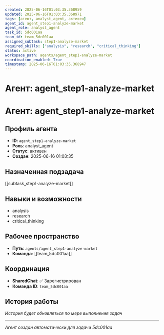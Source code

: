 ```yaml
---
created: 2025-06-16T01:03:35.368959
updated: 2025-06-16T01:03:35.368971
tags: [агент, analyst_agent, активен]
agent_id: agent_step1-analyze-market
agent_role: analyst_agent
task_id: 5dc001aa
team_id: team_5dc001aa
assigned_subtask: step1-analyze-market
required_skills: ["analysis", "research", "critical_thinking"]
status: active
workspace_path: agents/agent_step1-analyze-market
coordination_enabled: True
timestamp: 2025-06-16T01:03:35.368947
---
```


# Агент: agent_step1-analyze-market

# Агент: agent_step1-analyze-market

## Профиль агента

- **ID**: `agent_step1-analyze-market`
- **Роль**: analyst_agent
- **Статус**: активен
- **Создан**: 2025-06-16 01:03:35

## Назначенная подзадача

[[subtask_step1-analyze-market]]

## Навыки и возможности

- analysis
- research
- critical_thinking

## Рабочее пространство

- **Путь**: `agents/agent_step1-analyze-market`
- **Команда**: [[team_5dc001aa]]

## Координация

- **SharedChat**: ✅ Зарегистрирован
- **Команда ID**: `team_5dc001aa`

## История работы

*История будет обновляться по мере выполнения задач*

---
*Агент создан автоматически для задачи 5dc001aa*
